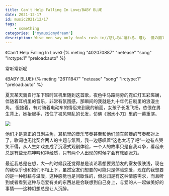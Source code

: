 ```yaml
---
title: Can't Help Falling In Love/BABY BLUE
date: 2021-12-17 
id: music2021/12/17
tags:  
    - something
categories: ['mymusicmydream']
description: Wise men say only fools rush in//悲しみに濡れる、瞳も  僕の胸で、かわくだろう
---
```

《Can't Help Falling In Love》
{% meting "402070887" "netease" "song" "lrctype:1" "preload:auto" %}

常听常新呢

《BABY BLUE》
{% meting "26111847" "netease" "song" "lrctype:1" "preload:auto" %}

夏天某天骑自行车下班时耳机里随到这首歌，夜色中马路两旁的霓虹灯五彩斑斓，伴随着耳机里的音乐，非常有氛围感，那瞬间的我就是九十年代日剧里的浪漫主角。
但接着，有对骑着电动车的情侣来到我的前面，女孩子长发飞扬，依偎在男生背上，她抬起手，按住了被风带乱的长发，仿佛《溺水小刀》里的一幕重演。

![](https://imgur.com/a/WmI7Qha)

  他们才是真正的日剧主角，耳机里的音乐节奏甚至和他们骑车颠簸的节奏都对上了，歌词也无比契合两人的主题与氛围，我一边感叹着“这也太巧了吧”一边有点哭笑不得，从人生如戏变成了沉浸式观剧体验，一个人的故事只是自我斗争，看起来总是有些无病呻吟和神经质，只有两个人出现的时候才会有戏剧张力。

最近我总是在想，大一的时候我还觉得总是谈论着想要男朋友的室友很肤浅，现在的我似乎也和她们不相上下，虽然室友们想要的可能只是体验恋爱，现在的我想要的是一种慰藉与温暖，这种感觉也是间歇性的，但总归是有这种情感需求，而且听到或者看到这种与恋爱有关的东西总是会联想到自己身上，与爱的人一起做美好的事情——这种幻想总是让人沉醉。